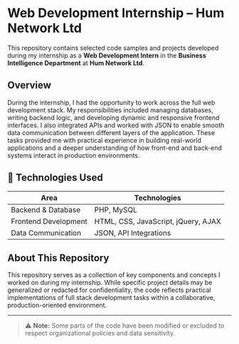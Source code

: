# Web Development Internship – Hum Network Ltd

This repository contains selected code samples and projects developed during my internship as a **Web Development Intern** in the **Business Intelligence Department** at **Hum Network Ltd**.

## Overview

During the internship, I had the opportunity to work across the full web development stack. My responsibilities included managing databases, writing backend logic, and developing dynamic and responsive frontend interfaces. I also integrated APIs and worked with JSON to enable smooth data communication between different layers of the application. These tasks provided me with practical experience in building real-world applications and a deeper understanding of how front-end and back-end systems interact in production environments.

## 🔧 Technologies Used

| Area                 | Technologies                          |
|----------------------|----------------------------------------|
| Backend & Database   | PHP, MySQL                             |
| Frontend Development | HTML, CSS, JavaScript, jQuery, AJAX    |
| Data Communication   | JSON, API Integrations                 |

## About This Repository

This repository serves as a collection of key components and concepts I worked on during my internship. While specific project details may be generalized or redacted for confidentiality, the code reflects practical implementations of full stack development tasks within a collaborative, production-oriented environment.

---

> ⚠️ **Note:** Some parts of the code have been modified or excluded to respect organizational policies and data sensitivity.
